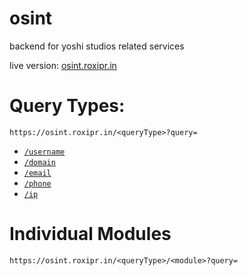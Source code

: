 # osint
backend for yoshi studios related services   

live version: [osint.roxipr.in](https://osint.roxipr.in)  
  
# Query Types:  
  
`https://osint.roxipr.in/<queryType>?query=`  
  
- [`/username`](https://osint.roxipr.in/username)  
- [`/domain`](https://osint.roxipr.in/domain)  
- [`/email`](https://osint.roxipr.in/email)  
- [`/phone`](https://osint.roxipr.in/phone)  
- [`/ip`](https://osint.roxipr.in/ip)  
  
# Individual Modules  
  
`https://osint.roxipr.in/<queryType>/<module>?query=`
 
